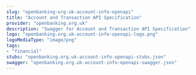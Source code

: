 ```yaml
---
slug: "openbanking-org-uk-account-info-openapi"
title: "Account and Transaction API Specification"
provider: "openbanking.org.uk"
description: "Swagger for Account and Transaction API Specification"
logo: "openbanking.org.uk-account-info-openapi-logo.png"
logoMediaType: "image/png"
tags:
- "financial"
stubs: "openbanking.org.uk-account-info-openapi-stubs.json"
swagger: "openbanking.org.uk-account-info-openapi-swagger.json"
---
```


